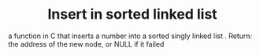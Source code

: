 # <div align="center">Insert in sorted linked list</div>

a function in C that inserts a number into a sorted singly linked list
. Return: the address of the new node, or NULL if it failed
